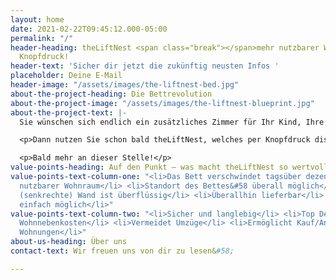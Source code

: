 ```yaml
---
layout: home
date: 2021-02-22T09:45:12.000-05:00
permalink: "/"
header-heading: theLiftNest <span class="break"></span>mehr nutzbarer Wohnraum per
  Knopfdruck!
header-text: 'Sicher dir jetzt die zukünftig neusten Infos '
placeholder: Deine E-Mail
header-image: "/assets/images/the-liftnest-bed.jpg"
about-the-project-heading: Die Bettrevolution
about-the-project-image: "/assets/images/the-liftnest-blueprint.jpg"
about-the-project-text: |-
  Sie wünschen sich endlich ein zusätzliches Zimmer für Ihr Kind, Ihre Gäste, Ihre Tätigkeit im Homeoffice bzw. einen Sportraum? Sie brauchen also mehr nutzbare Wohnfläche in der bestehenden Wohnung - für mehr Wohn- und Lebensqualität?

  <p>Dann nutzen Sie schon bald theLiftNest, welches per Knopfdruck diskret unter der Zimmerdecke verschwindet. Einfach online bestellen, liefern lassen und sogar im Selbstaufbau überall bequem errichten.</p>

  <p>Bald mehr an dieser Stelle!</p>
value-points-heading: Auf den Punkt – was macht theLiftNest so wertvoll
value-points-text-column-one: "<li>Das Bett verschwindet tagsüber dezent</li> <li>Mehrfach
  nutzbarer Wohnraum</li> <li>Standort des Bettes&#58 überall möglich</li> <li>Tragende
  (senkrechte) Wand ist überflüssig</li> <li>Überallhin lieferbar</li> <li>Selbstbau
  einfach möglich</li>"
value-points-text-column-two: "<li>Sicher und langlebig</li> <li>Top Design</li> <li>Reduziert
  Wohnnebenkosten</li> <li>Vermeidet Umzüge</li> <li>Ermöglicht Kauf/Anmietung kleiner
  Wohnungen</li>"
about-us-heading: Über uns
contact-text: Wir freuen uns von dir zu lesen&#58;

---
```

